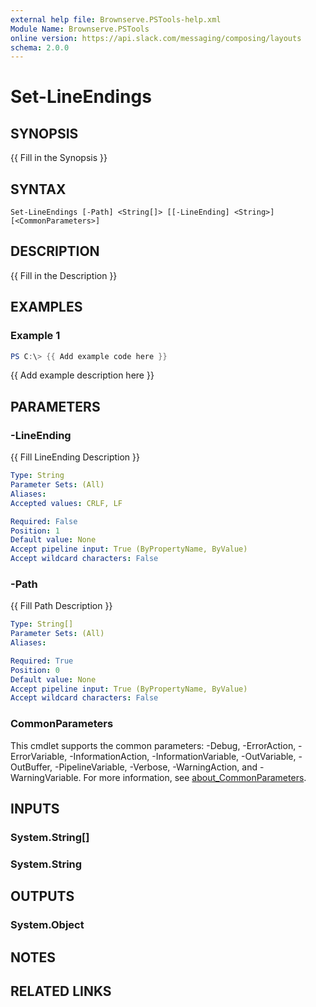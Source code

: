 ```yaml
---
external help file: Brownserve.PSTools-help.xml
Module Name: Brownserve.PSTools
online version: https://api.slack.com/messaging/composing/layouts
schema: 2.0.0
---
```


# Set-LineEndings

## SYNOPSIS
{{ Fill in the Synopsis }}

## SYNTAX

```
Set-LineEndings [-Path] <String[]> [[-LineEnding] <String>] [<CommonParameters>]
```

## DESCRIPTION
{{ Fill in the Description }}

## EXAMPLES

### Example 1
```powershell
PS C:\> {{ Add example code here }}
```

{{ Add example description here }}

## PARAMETERS

### -LineEnding
{{ Fill LineEnding Description }}

```yaml
Type: String
Parameter Sets: (All)
Aliases:
Accepted values: CRLF, LF

Required: False
Position: 1
Default value: None
Accept pipeline input: True (ByPropertyName, ByValue)
Accept wildcard characters: False
```

### -Path
{{ Fill Path Description }}

```yaml
Type: String[]
Parameter Sets: (All)
Aliases:

Required: True
Position: 0
Default value: None
Accept pipeline input: True (ByPropertyName, ByValue)
Accept wildcard characters: False
```

### CommonParameters
This cmdlet supports the common parameters: -Debug, -ErrorAction, -ErrorVariable, -InformationAction, -InformationVariable, -OutVariable, -OutBuffer, -PipelineVariable, -Verbose, -WarningAction, and -WarningVariable. For more information, see [about_CommonParameters](http://go.microsoft.com/fwlink/?LinkID=113216).

## INPUTS

### System.String[]
### System.String
## OUTPUTS

### System.Object
## NOTES

## RELATED LINKS
